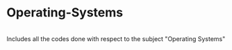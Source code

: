 # Operating-Systems
<br>
Includes all the codes done with respect to the subject "Operating Systems"
